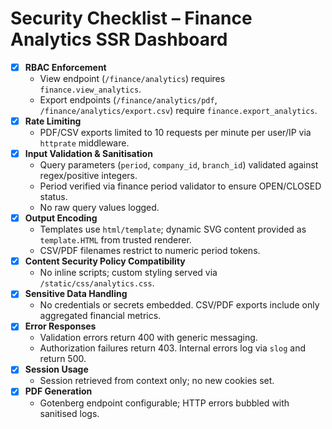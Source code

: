 # Security Checklist – Finance Analytics SSR Dashboard

- [x] **RBAC Enforcement**
  - View endpoint (`/finance/analytics`) requires `finance.view_analytics`.
  - Export endpoints (`/finance/analytics/pdf`, `/finance/analytics/export.csv`) require `finance.export_analytics`.
- [x] **Rate Limiting**
  - PDF/CSV exports limited to 10 requests per minute per user/IP via `httprate` middleware.
- [x] **Input Validation & Sanitisation**
  - Query parameters (`period`, `company_id`, `branch_id`) validated against regex/positive integers.
  - Period verified via finance period validator to ensure OPEN/CLOSED status.
  - No raw query values logged.
- [x] **Output Encoding**
  - Templates use `html/template`; dynamic SVG content provided as `template.HTML` from trusted renderer.
  - CSV/PDF filenames restrict to numeric period tokens.
- [x] **Content Security Policy Compatibility**
  - No inline scripts; custom styling served via `/static/css/analytics.css`.
- [x] **Sensitive Data Handling**
  - No credentials or secrets embedded. CSV/PDF exports include only aggregated financial metrics.
- [x] **Error Responses**
  - Validation errors return 400 with generic messaging.
  - Authorization failures return 403. Internal errors log via `slog` and return 500.
- [x] **Session Usage**
  - Session retrieved from context only; no new cookies set.
- [x] **PDF Generation**
  - Gotenberg endpoint configurable; HTTP errors bubbled with sanitised logs.

